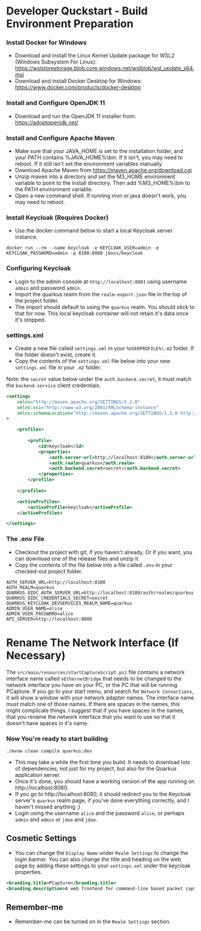 # Developer Quckstart - Build Environment Preparation

### Install Docker for Windows

- Download and install the Linux Kernel Update package for WSL2 (Windows Subsystem For Linux): https://wslstorestorage.blob.core.windows.net/wslblob/wsl_update_x64.msi
- Download and install Docker Desktop for Windows: https://www.docker.com/products/docker-desktop

### Install and Configure OpenJDK 11

- Download and run the OpenJDK 11 installer from: https://adoptopenjdk.net/

### Install and Configure Apache Maven

- Make sure that your JAVA_HOME is set to the installation folder, and your PATH contains %JAVA_HOME%\bin. If it isn't, you may need to reboot. If it still isn't set the environment variables manually.
- Download Apache Maven from https://maven.apache.org/download.cgi
- Unzip maven into a directory and set the M3_HOME environment variable to point to the install directory. Then add %M3_HOME%\bin to the PATH environment variable.
- Open a new command shell. If running mvn or java doesn't work, you may need to reboot.

### Install Keycloak (Requires Docker)

- Use the docker command below to start a local Keycloak server instance.

```shell
docker run --rm --name keycloak -e KEYCLOAK_USER=admin -e KEYCLOAK_PASSWORD=admin -p 8180:8080 jboss/keycloak
```

### Configuring Keycloak

- Login to the admin console at `http://localhost:8081` using username `admin` and password `admin`.
- Import the quarkus realm from the `realm-export.json` file in the top of the project folder.
- The import should default to using the `quarkus` realm. You should stick to that for now. This local keycloak container will not retain it's data once it's stopped.

### settings.xml

- Create a new file called `settings.xml` in your `%USERPROFILE%\.m2` folder. If the folder doesn't exist, create it.
- Copy the contents of the `settings.xml` file below into your new `settings.xml` file in your `.m2` folder.

Note: the `secret` value below under the `auth.backend.secret`, it must match the `backend-service` client credentials.

```xml
<settings 
    xmlns="http://maven.apache.org/SETTINGS/1.2.0"
    xmlns:xsi="http://www.w3.org/2001/XMLSchema-instance"
    xmlns:schemaLocation="http://maven.apache.org/SETTINGS/1.2.0 http://maven.apache.org/xsd/settings-1.2.0.xsd"
>

    <profiles>
        
        <profile>
            <id>keycloak</id>
            <properties>
                <auth.server-url>http://localhost:8180</auth.server-url>
                <auth.realm>quarkus</auth.realm>
                <auth.backend.secret>secret</auth.backend.secret>
            </properties>
        </profile>
        
    </profiles>

    <activeProfiles>
        <activeProfile>keycloak</activeProfile>
    </activeProfiles>

</settings>
```

### The .env File

- Checkout the project with git, if you haven't already. Or if you want, you can download one of the release files and unzip it.
- Copy the contents of the file below into a file called `.env` in your checked-out project folder.

```shell script
AUTH_SERVER_URL=http://localhost:8180
AUTH_REALM=quarkus
QUARKUS_OIDC_AUTH_SERVER_URL=http://localhost:8180/auth/realms/quarkus
QUARKUS_OIDC_CREDENTIALS_SECRET=secret
QUARKUS_KEYCLOAK_DEVSERVICES_REALM_NAME=quarkus
ADMIN_USER_NAME=alice
ADMIN_USER_PASSWORD=alice
API_SERVER=http://localhost:8080
```

# Rename The Network Interface (If Necessary)

The `src/main/resources/startCaptureScript.ps1` file contains a network interface name called `vEthernetBridge` that needs to be changed to the network interface you have on your PC, or the PC that will be running PCapture. If you go to your start menu, and search for `Network Connections`, it will show a window with your network adapter names. The interface name must match one of those names. If there are spaces in the names, this might complicate things. I suggest that if you have spaces in the names, that you rename the network interface that you want to use so that it doesn't have spaces in it's name.

### Now You're ready to start building

```shell
./mvnw clean compile quarkus:dev
```

- This may take a while the first time you build. It needs to download lots of dependencies, not just for my project, but also for the Quarkus application server.
- Once it's done, you should have a working version of the app running on http://localhost:8080.
- If you go to http://localhost:8080, it should redirect you to the Keycloak server's `quarkus` realm page, if you've done everything correctly, and I haven't missed anything ;)
- Login using the username `alice` and the password `alice`, or perhaps `admin` and `admin` or `jdoe` and `jdoe`.

## Cosmetic Settings

- You can change the `Display Name` under `Realm Settings` to change the login banner. You can also change the title and heading on the web page by adding these settings to your `settings.xml` under the keycloak properties.

```xml
<branding.title>PCapture</branding.title>
<branding.description>A web frontend for command-line based packet capture tools.</branding.description>
```

## Remember-me

- Remember-me can be turned on in the `Realm Settings` section.
